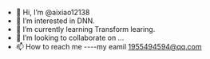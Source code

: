 - 👋 Hi, I’m @aixiao12138
- 👀 I’m interested in DNN.
- 🌱 I’m currently learning Transform learing.
- 💞️ I’m looking to collaborate on ...
- 📫 How to reach me ----my eamil 1955494594@qq.com

<!---
aixiao12138/aixiao12138 is a ✨ special ✨ repository because its `README.md` (this file) appears on your GitHub profile.
You can click the Preview link to take a look at your changes.
--->

